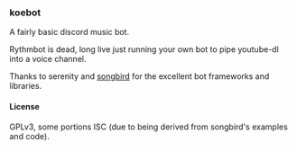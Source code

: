 ### koebot

A fairly basic discord music bot.

Rythmbot is dead, long live just running your own bot to pipe youtube-dl into a voice channel.

Thanks to serenity and [songbird](https://github.com/serenity-rs/songbird) for the excellent bot frameworks and libraries.

#### License

GPLv3, some portions ISC (due to being derived from songbird's examples and code).
